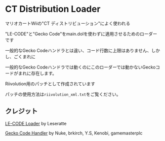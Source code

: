 # CT Distribution Loader

マリオカートWiiの"CT ディストリビューション"によく使われる

"LE-CODE"と"Gecko Code"をmain.dolを使わずに適用させるためのローダーです

一般的なGecko Codeハンドラとは違い、コード行数に上限はありません、しかし、ごくまれに

一般的なGecko Codeハンドラでは動くのにこのローダーでは動かないGeckoコードがまれに存在します。

Riivolution用のパッチとして作成されています

パッチの使用方法は`riivolution_xml.txt`をご覧ください。

## クレジット

[LE-CODE Loader](https://mariokartwii.com/showthread.php?tid=1622) by Leseratte

[Gecko Code Handler](https://github.com/dolphin-emu/dolphin/blob/f19651e49b52a08bbd19c5d10ce61bd40143d190/docs/codehandler.s) by Nuke, brkirch, Y.S, Kenobi, gamemasterplc